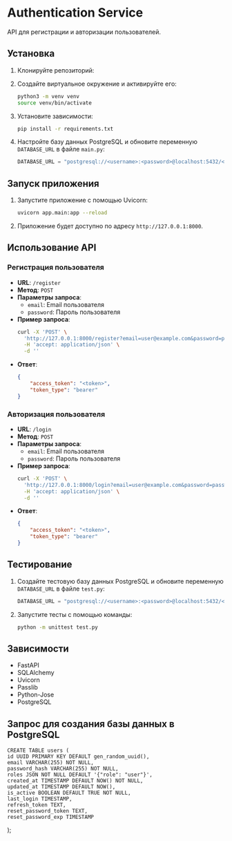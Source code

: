 # Authentication Service
API для регистрации и авторизации пользователей.

## Установка

1. Клонируйте репозиторий:
    
2. Создайте виртуальное окружение и активируйте его:
    ```sh
    python3 -m venv venv
    source venv/bin/activate
    ```

3. Установите зависимости:
    ```sh
    pip install -r requirements.txt
    ```

4. Настройте базу данных PostgreSQL и обновите переменную `DATABASE_URL` в файле `main.py`:
    ```python
    DATABASE_URL = "postgresql://<username>:<password>@localhost:5432/<database>"
    ```

## Запуск приложения

1. Запустите приложение с помощью Uvicorn:
    ```sh
    uvicorn app.main:app --reload
    ```

2. Приложение будет доступно по адресу `http://127.0.0.1:8000`.

## Использование API

### Регистрация пользователя

- **URL**: `/register`
- **Метод**: `POST`
- **Параметры запроса**:
    - `email`: Email пользователя
    - `password`: Пароль пользователя
- **Пример запроса**:
    ```sh
    curl -X 'POST' \
      'http://127.0.0.1:8000/register?email=user@example.com&password=password123' \
      -H 'accept: application/json' \
      -d ''
    ```
- **Ответ**:
    ```json
    {
        "access_token": "<token>",
        "token_type": "bearer"
    }
    ```

### Авторизация пользователя

- **URL**: `/login`
- **Метод**: `POST`
- **Параметры запроса**:
    - `email`: Email пользователя
    - `password`: Пароль пользователя
- **Пример запроса**:
    ```sh
    curl -X 'POST' \
      'http://127.0.0.1:8000/login?email=user@example.com&password=password123' \
      -H 'accept: application/json' \
      -d ''
    ```
- **Ответ**:
    ```json
    {
        "access_token": "<token>",
        "token_type": "bearer"
    }
    ```
## Тестирование

1. Создайте тестовую базу данных PostgreSQL и обновите переменную `DATABASE_URL` в файле `test.py`:
    ```python
    DATABASE_URL = "postgresql://<username>:<password>@localhost:5432/<test_database>"
    ```

2. Запустите тесты с помощью команды:
    ```sh
    python -m unittest test.py
    ```

## Зависимости

- FastAPI
- SQLAlchemy
- Uvicorn
- Passlib
- Python-Jose
- PostgreSQL

## Запрос для создания базы данных в PostgreSQL
    CREATE TABLE users (
    id UUID PRIMARY KEY DEFAULT gen_random_uuid(), 
    email VARCHAR(255) NOT NULL,                  
    password_hash VARCHAR(255) NOT NULL,          
    roles JSON NOT NULL DEFAULT '{"role": "user"}', 
    created_at TIMESTAMP DEFAULT NOW() NOT NULL,  
    updated_at TIMESTAMP DEFAULT NOW(),           
    is_active BOOLEAN DEFAULT TRUE NOT NULL,      
    last_login TIMESTAMP,                         
    refresh_token TEXT,                           
    reset_password_token TEXT,                    
    reset_password_exp TIMESTAMP                  
);
